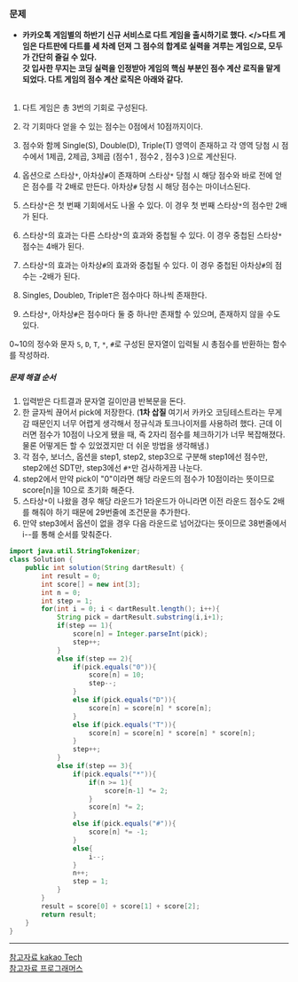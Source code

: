 ### 문제
* **카카오톡 게임별의 하반기 신규 서비스로 다트 게임을 출시하기로 했다. </>다트 게임은 다트판에 다트를 세 차례 던져 그 점수의 합계로 실력을 겨루는 게임으로, 모두가 간단히 즐길 수 있다.<br/> 갓 입사한 무지는 코딩 실력을 인정받아 게임의 핵심 부분인 점수 계산 로직을 맡게 되었다. 다트 게임의 점수 계산 로직은 아래와 같다.**
<br/><br/>
1. 다트 게임은 총 3번의 기회로 구성된다.

2. 각 기회마다 얻을 수 있는 점수는 0점에서 10점까지이다.

3. 점수와 함께 Single(S), Double(D), Triple(T) 영역이 존재하고 각 영역 당첨 시 점수에서 1제곱, 2제곱, 3제곱 (점수1 , 점수2 , 점수3 )으로 계산된다.

4. 옵션으로 스타상`*`, 아차상`#`이 존재하며 스타상`*` 당첨 시 해당 점수와 바로 전에 얻은 점수를 각 2배로 만든다. 아차상`#` 당첨 시 해당 점수는 마이너스된다.

5. 스타상`*`은 첫 번째 기회에서도 나올 수 있다. 이 경우 첫 번째 스타상`*`의 점수만 2배가 된다.

6. 스타상`*`의 효과는 다른 스타상`*`의 효과와 중첩될 수 있다. 이 경우 중첩된 스타상`*` 점수는 4배가 된다.

7. 스타상`*`의 효과는 아차상`#`의 효과와 중첩될 수 있다. 이 경우 중첩된 아차상`#`의 점수는 -2배가 된다.

8. Single`S`, Double`D`, Triple`T`은 점수마다 하나씩 존재한다.

9. 스타상`*`, 아차상`#`은 점수마다 둘 중 하나만 존재할 수 있으며, 존재하지 않을 수도 있다.

0~10의 정수와 문자 `S`, `D`, `T`, `*`, `#`로 구성된 문자열이 입력될 시 총점수를 반환하는 함수를 작성하라.

##### 문제 해결 순서
1. 입력받은 다트결과 문자열 길이만큼 반복문을 돈다.
2. 한 글자씩 끊어서 pick에 저장한다. (**1차 삽질** 여기서 카카오 코딩테스트라는 무게감 때문인지 너무 어렵게 생각해서 정규식과 토크나이저를 사용하려 했다. 근데 이러면 점수가 10점이 나오게 됐을 때, 즉 2자리 점수를 체크하기가 너무 복잡해졌다. 물론 어떻게든 할 수 있었겠지만 더 쉬운 방법을 생각해냄.)
3. 각 점수, 보너스, 옵션을 step1, step2, step3으로 구분해 step1에선 점수만, step2에선 SDT만, step3에선 `#*`만 검사하게끔 나눈다.
4. step2에서 만약 pick이 "0"이라면 해당 라운드의 점수가 10점이라는 뜻이므로 score[n]을 10으로 초기화 해준다.
5. 스타상`*`이 나왔을 경우 해당 라운드가 1라운드가 아니라면 이전 라운드 점수도 2배를 해줘야 하기 때문에 29번줄에 조건문을 추가한다.
6. 만약 step3에서 옵션이 없을 경우 다음 라운드로 넘어갔다는 뜻이므로 38번줄에서 i--를 통해 순서를 맞춰준다.

```java
import java.util.StringTokenizer;
class Solution {
    public int solution(String dartResult) {
        int result = 0;
        int score[] = new int[3];
        int n = 0;
        int step = 1;
        for(int i = 0; i < dartResult.length(); i++){
            String pick = dartResult.substring(i,i+1);
            if(step == 1){
                score[n] = Integer.parseInt(pick);
                step++;
            }
            else if(step == 2){
                if(pick.equals("0")){
                    score[n] = 10;
                    step--;
                }
                else if(pick.equals("D")){
                    score[n] = score[n] * score[n];
                }
                else if(pick.equals("T")){
                    score[n] = score[n] * score[n] * score[n];
                }
                step++;
            }
            else if(step == 3){
                if(pick.equals("*")){
                    if(n >= 1){
                        score[n-1] *= 2;
                    }
                    score[n] *= 2;
                }
                else if(pick.equals("#")){
                    score[n] *= -1;
                }
                else{
                    i--;
                }
                n++;
                step = 1;
            }
        }
        result = score[0] + score[1] + score[2];
        return result;
    }
}
```

---
[참고자료 kakao Tech](https://tech.kakao.com/2017/09/27/kakao-blind-recruitment-round-1/)<br/>
[참고자료 프로그래머스](https://programmers.co.kr/)<br/>
